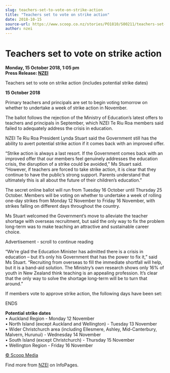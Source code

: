 ```yaml
---
slug: teachers-set-to-vote-on-strike-action
title: "Teachers set to vote on strike action"
date: 2018-10-15
source-url: https://www.scoop.co.nz/stories/PO1810/S00211/teachers-set-to-vote-on-strike-action.htm
author: nzei
---
```

Teachers set to vote on strike action
=====================================

**Monday, 15 October 2018, 1:05 pm**  
**Press Release: [NZEI](https://info.scoop.co.nz/NZEI)**

Teachers set to vote on strike action (includes potential strike dates)

**15 October 2018**

Primary teachers and principals are set to begin voting tomorrow on whether to undertake a week of strike action in November.

The ballot follows the rejection of the Ministry of Education’s latest offers to teachers and principals in September, which NZEI Te Riu Roa members said failed to adequately address the crisis in education.

NZEI Te Riu Roa President Lynda Stuart said the Government still has the ability to avert potential strike action if it comes back with an improved offer.

“Strike action is always a last resort. If the Government comes back with an improved offer that our members feel genuinely addresses the education crisis, the disruption of a strike could be avoided,” Ms Stuart said. “However, if teachers are forced to take strike action, it is clear that they continue to have the public’s strong support. Parents understand that ultimately this is all about the future of their children’s education.”

The secret online ballot will run from Tuesday 16 October until Thursday 25 October. Members will be voting on whether to undertake a week of rolling one-day strikes from Monday 12 November to Friday 16 November, with strikes falling on different days throughout the country.

Ms Stuart welcomed the Government’s move to alleviate the teacher shortage with overseas recruitment, but said the only way to fix the problem long-term was to make teaching an attractive and sustainable career choice.

Advertisement - scroll to continue reading





“We’re glad the Education Minister has admitted there is a crisis in education – but it’s only his Government that has the power to fix it,” said Ms Stuart. “Recruiting from overseas to fill the immediate shortfall will help, but it is a band-aid solution. The Ministry’s own research shows only 16% of youth in New Zealand think teaching is an appealing profession. It’s clear that the only way to solve the shortage long-term will be to turn that around.”

If members vote to approve strike action, the following days have been set:

ENDS

  
**Potential strike dates**  
• Auckland Region - Monday 12 November  
• North Island (except Auckland and Wellington) - Tuesday 13 November  
• Wider Christchurch area (including Ellesmere, Ashley, Mid-Canterbury, Malvern, Hurunui) - Wednesday 14 November  
• South Island (except Christchurch) - Thursday 15 November  
• Wellington Region - Friday 16 November

[© Scoop Media](http://www.scoop.co.nz/about/terms.html)

Find more from [NZEI](https://info.scoop.co.nz/NZEI) on InfoPages.